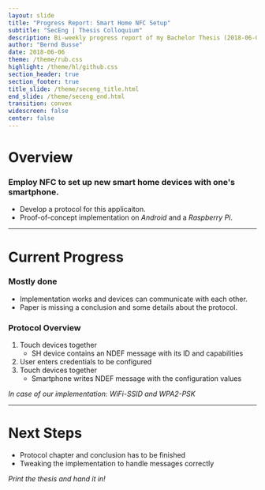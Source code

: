 ```yaml
---
layout: slide
title: "Progress Report: Smart Home NFC Setup"
subtitle: "SecEng | Thesis Colloquium"
description: Bi-weekly progress report of my Bachelor Thesis (2018-06-06)
author: "Bernd Busse"
date: 2018-06-06
theme: /theme/rub.css
highlight: /theme/hl/github.css
section_header: true
section_footer: true
title_slide: /theme/seceng_title.html
end_slide: /theme/seceng_end.html
transition: convex
widescreen: false
center: false
---
```


# Overview
<!-- .slide: class="center" -->

### Employ **NFC** to set up new smart home devices with one's smartphone.

* Develop a protocol for this applicaiton.
* Proof-of-concept implementation on *Android* and a *Raspberry Pi*.

---

# Current Progress
<!-- .slide: class="center" -->

### Mostly done

* Implementation works and devices can communicate with each other.
* Paper is missing a conclusion and some details about the protocol.


### Protocol Overview

1. Touch devices together
    - SH device contains an NDEF message with its ID and capabilities
2. User enters credentials to be configured
3. Touch devices together
    - Smartphone writes NDEF message with the configuration values

*In case of our implementation: WiFi-SSID and WPA2-PSK*

---

# Next Steps
<!-- .slide: class="center" -->

* Protocol chapter and conclusion has to be finished
* Tweaking the implementation to handle messages correctly

*Print the thesis and hand it in!*

